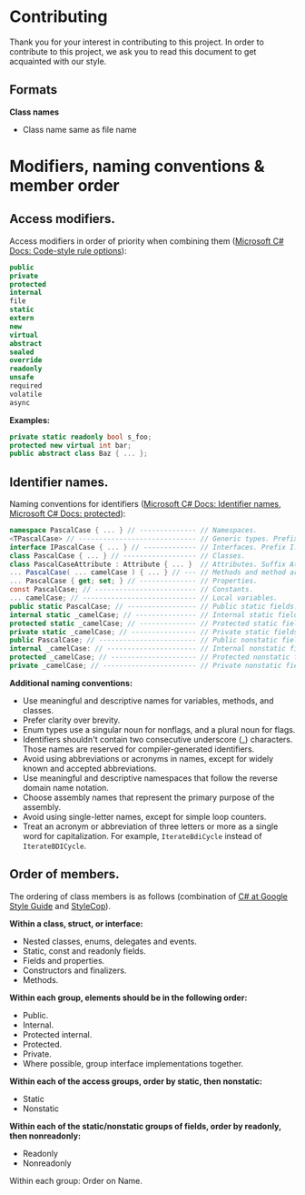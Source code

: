 # Contributing

Thank you for your interest in contributing to this project. In order to contribute to this project, we ask you to read this document to get acquainted with our style. 

## Formats

**Class names**

- Class name same as file name

# Modifiers, naming conventions & member order

## Access modifiers.

Access modifiers in order of priority when combining them ([Microsoft C# Docs: Code-style rule options](https://learn.microsoft.com/en-us/dotnet/fundamentals/code-analysis/code-style-rule-options?view=vs-2017)):

```csharp
public
private
protected
internal
file
static
extern
new
virtual
abstract
sealed
override
readonly
unsafe
required
volatile
async
```

**Examples:**

```csharp
private static readonly bool s_foo;
protected new virtual int bar;
public abstract class Baz { ... };
```

## Identifier names.

Naming conventions for identifiers ([Microsoft C# Docs: Identifier names](https://learn.microsoft.com/en-us/dotnet/csharp/fundamentals/coding-style/identifier-names), [Microsoft C# Docs: protected](https://learn.microsoft.com/en-us/dotnet/csharp/language-reference/keywords/protected)):

```csharp
namespace PascalCase { ... } // -------------- // Namespaces.
<TPascalCase> // ----------------------------- // Generic types. Prefix T.
interface IPascalCase { ... } // ------------- // Interfaces. Prefix I.
class PascalCase { ... } // ------------------ // Classes.
class PascalCaseAttribute : Attribute { ... }  // Attributes. Suffix Attribute.
... PascalCase( ... camelCase ) { ... } // --- // Methods and method arguments.
... PascalCase { get; set; } // -------------- // Properties.
const PascalCase; // ------------------------- // Constants.
... camelCase; // ---------------------------- // Local variables.
public static PascalCase; // ----------------- // Public static fields. Prefix s_.
internal static _camelCase; // --------------- // Internal static fields. Prefix s_.
protected static _camelCase; // -------------- // Protected static fields. Prefix s_.
private static _camelCase; // ---------------- // Private static fields. Prefix s_.
public PascalCase; // ------------------------ // Public nonstatic fields.
internal _camelCase: // ---------------------- // Internal nonstatic fields. Prefix _.
protected _camelCase; // --------------------- // Protected nonstatic fields. Prefix _.
private _camelCase; // ----------------------- // Private nonstatic fields. Prefix _.
```

**Additional naming conventions:**

- Use meaningful and descriptive names for variables, methods, and classes.
- Prefer clarity over brevity.
- Enum types use a singular noun for nonflags, and a plural noun for flags.
- Identifiers shouldn't contain two consecutive underscore (_) characters. Those names are reserved for compiler-generated identifiers.
- Avoid using abbreviations or acronyms in names, except for widely known and accepted abbreviations.
- Use meaningful and descriptive namespaces that follow the reverse domain name notation.
- Choose assembly names that represent the primary purpose of the assembly.
- Avoid using single-letter names, except for simple loop counters.
- Treat an acronym or abbreviation of three letters or more as a single word for capitalization. For example, `IterateBdiCycle` instead of `IterateBDICycle`.

## Order of members.

The ordering of class members is as follows (combination of [C# at Google Style Guide](https://google.github.io/styleguide/csharp-style.html) and [StyleCop](https://github.com/DotNetAnalyzers/StyleCopAnalyzers/blob/master/documentation/SA1201.md)).

**Within a class, struct, or interface:**

- Nested classes, enums, delegates and events.
- Static, const and readonly fields.
- Fields and properties.
- Constructors and finalizers.
- Methods.

**Within each group, elements should be in the following order:**

- Public.
- Internal.
- Protected internal.
- Protected.
- Private.
- Where possible, group interface implementations together.

**Within each of the access groups, order by static, then nonstatic:**

- Static
- Nonstatic

**Within each of the static/nonstatic groups of fields, order by readonly, then nonreadonly:**

- Readonly
- Nonreadonly

Within each group: Order on Name.

